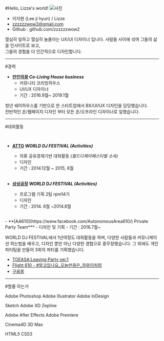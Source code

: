 #Hello, Lizze's world!
![사진](https://scontent-icn1-1.xx.fbcdn.net/v/t1.0-9/13124467_689255357880194_8839796683594954108_n.jpg?_nc_cat=101&_nc_ht=scontent-icn1-1.xx&oh=7525850fcc644e36513931d685afa1c1&oe=5D67A621)

* 이지현 (Lee ji hyun) / Lizze
* zzzzzzwow2@gmail.com
* Github : github.com/zzzzzzwow2


열심히 일하고 열심히 놀줄아는 UX/UI 디자이너 입니다. 사람들 사이에 섞여 그들의 삶을 인사이트로 보고, </br>그들의 경험을 더 인간적으로 디자인합니다.

----------
#경력

- **[만인의꿈](http://manindream.com/)   *Co-Living House business***
  - 커뮤니티 코리빙하우스
  - UI/UX 디자이너
  - 기간 : 2016.9월~ 2019.1월

청년 쉐어하우스를 기반으로 한 스타트업에서 BX/UI/UX 디자인을 담당했습니다. <br>전반적인 온/웹페이지 디자인 부터 모든 온/오프라인 디자이너로 일했습니다.

----------
#대외활동

</br>

- **[ATTO](https://www.facebook.com/ATTO4u/?__tn__=%2Cd%2CP-R&eid=ARAyqPf_5tjtXTqcupsCkxMuhQx2TNy0mwOYvBuKnXiF-Ia6ZuLtvZuadEGpqXHGorX2sK4dFTl_9J22)    *WORLD DJ FESTIVAL (Activities)***
  - 의류 공유경제기반 대외활동 *(월드디제이페스티벌 소속)*
  - 디자인
  - 기간 : 2014.12월 ~ 2015, 6월
  </br>

- **[상상공장](#)    *WORLD DJ FESTIVAL (Activities)***
  - 프로그램 기획 2팀 rpm14기
  - 디자인
  - 기간 : 2014. 6월 ~2014.8월
<br>
- **[AA610](https://www.facebook.com/AutonomousArea610/) Private Party Team***
  - 디자인 및 기획
  - 기간 : 2016.7월~ 
<Br>

WORLD DJ FESTIVAL에서 1년여정도 대외활동을 하며, 다양한 사람들과 커뮤니케이션 하는법을 배우고, 디자인 뿐만 아닌 다양한 경험으로 중무장했습니다.
그 외에도 개인 파티팀을 만들어 3회의 파티를 기획했습니다.


- [TOEASA:Leaving Party ver.1](https://www.facebook.com/TOEASALeaving-Party-ver1-2018323271614625/?modal=admin_todo_tour)
- [Flight 610 -  #알고있나요_오늘만큼은_하와이처럼](https://www.facebook.com/AutonomousArea610/)
- [구움몽](https://www.facebook.com/events/274244399588427/)

-------------
#할줄 아는거

Adobe Photoshop
Adobe Illustrator
Adobe InDesign

Sketch
Adobe XD
Zepline

Adobe After Effects
Adobe Premiere


Cinema4D
3D Max

HTML5
CSS3

</br>
</br>
